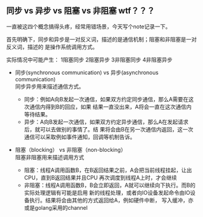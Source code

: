 同步 vs 异步 vs 阻塞 vs 非阻塞 wtf？？？
---
一直被这四个概念搞得头疼，经常用错场景，今天写个note记录一下。

首先明确下，同步和异步是一对反义词，描述的是通信机制；阻塞和非阻塞是一对反义词，描述的
是操作系统调用方式。

实际情况中可能产生：
1阻塞同步 2阻塞异步 3非阻塞同步 4非阻塞异步

- 同步(synchronous communication) vs 异步(asynchronous communication)<br/>
同步异步用来描述通信方式。<br />
    - 同步：例如A向B发起一次通信，如果双方约定同步通信，那么A需要在这次通信内得到B的回应，如果
    结果一直没出来，A将会一直在这次通信内等待结果。<br />
    - 异步：A向B发起一次通信，如果双方约定异步通信，那么A在发起请求后，就可以去做别的事情了。结
    果将会由B在另一次通信内返回，这一次通信可以采取例如事件通知，回调等机制告诉。<br />
    
- 阻塞（blocking） vs 非阻塞（non-blocking）<br />
阻塞非阻塞用来描述调用方式
    - 阻塞：线程A调用函数B，在B返回结果之前，A会把当前线程挂起，让出CPU，直到B返回结果并且CPU
    再次调度到线程A上时，才会继续<br />
    - 非阻塞：线程A调用函数B，B会立即返回，A就可以继续向下执行。而B的实际处理逻辑有可能是启用
    新的线程处理，或者向IO设备发起命令由IO设备执行。结果将会由其他的方式返回给A，例如硬件中断，
    写入缓冲，亦或是golang采用的channel

